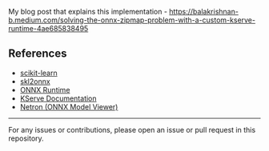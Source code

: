 My blog post that explains this implementation - https://balakrishnan-b.medium.com/solving-the-onnx-zipmap-problem-with-a-custom-kserve-runtime-4ae685838495

## References
- [scikit-learn](https://scikit-learn.org/)
- [skl2onnx](https://github.com/onnx/sklearn-onnx)
- [ONNX Runtime](https://onnxruntime.ai/)
- [KServe Documentation](https://kserve.github.io/)
- [Netron (ONNX Model Viewer)](https://netron.app/)

---

For any issues or contributions, please open an issue or pull request in this repository.
